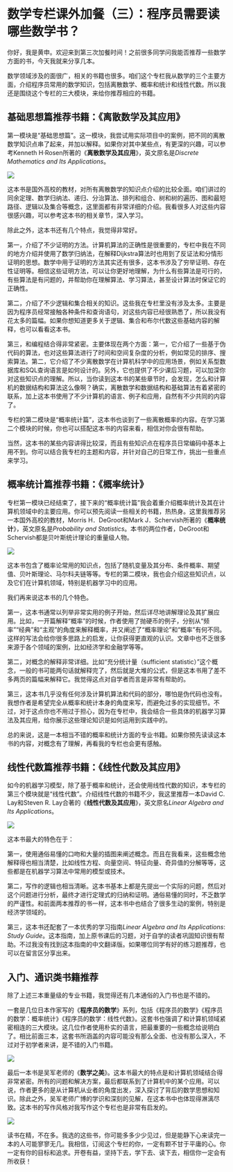 # 数学专栏课外加餐（三）：程序员需要读哪些数学书？

你好，我是黄申。欢迎来到第三次加餐时间！之前很多同学问我能否推荐一些数学方面的书，今天我就来分享几本。

数学领域涉及的面很广，相关的书籍也很多。咱们这个专栏我从数学的三个主要方面，介绍程序员常用的数学知识，包括离散数学、概率和统计和线性代数。所以我还是围绕这个专栏的三大模块，来给你推荐相应的书籍。

## 基础思想篇推荐书籍：《离散数学及其应用》

第一模块是“基础思想篇”。这一模块，我尝试用实际项目中的案例，把不同的离散数学知识点串了起来，并加以解释。如果你对其中某些点，有更深的兴趣，可以参考Kenneth H·Rosen所著的《**离散数学及其应用**》，英文原名是$Discrete$ $Mathematics$ $and$ $Its$ $Applications$。

![](<https://static001.geekbang.org/resource/image/42/48/4219469a129f55f25373045081867848.jpg?wh=1080*1522>)

这本书是国外高校的教材，对所有离散数学的知识点介绍的比较全面。咱们讲过的同余定理、数学归纳法、递归、分治算法、排列和组合、树和树的遍历、图和最短路径、逻辑以及集合等概念，这里面都有非常详细的介绍。我看很多人对这些内容很感兴趣，可以参考这本书的相关章节，深入学习。

<!-- [[[read_end]]] -->

除此之外，这本书还有几个特点，我觉得非常好。

第一，介绍了不少证明的方法。计算机算法的正确性是很重要的，专栏中我在不同的地方介绍并使用了数学归纳法，在解释Dijkstra算法时也用到了反证法和分情形证明的思想。数学中用于证明的方法其实还有很多，这本书涉及了穷举证明、存在性证明等。相信这些证明方法，可以让你更好地理解，为什么有些算法是可行的，有些算法是有问题的，并帮助你在理解算法、学习算法，甚至设计算法时保证它的正确性。

第二，介绍了不少逻辑和集合相关的知识。这些我在专栏里没有涉及太多。主要是因为程序员经常接触各种条件和查询语句，对这些内容已经很熟悉了，所以我没有花太多的篇幅。如果你想知道更多关于逻辑、集合和布尔代数这些基础内容的解释，也可以看看这本书。

第三，和编程结合得非常紧密。主要体现在两个方面：第一，它介绍了一些基于伪代码的算法，也对这些算法进行了时间和空间复杂度的分析，例如常见的排序、搜索算法。第二，它介绍了不少离散数学在计算机科学中的应用场景，例如关系型数据库和SQL查询语言是如何设计的。另外，它也提供了不少课后习题，可以加深你对这些知识点的理解。所以，当你读到这本书的某些章节时，会发现，怎么和计算机的数据结构和算法这么像啊？确实，离散数学和数据结构和基础算法有着紧密的联系，加上这本书使用了不少计算机的语言、例子和应用，自然有不少共同的内容了。

专栏的第二模块是“概率统计篇”，这本书也谈到了一些离散概率的内容。在学习第二个模块的时候，你也可以搭配这本书的内容来看，相信对你会很有帮助。

当然，这本书的某些内容讲得比较深，而且有些知识点在程序员日常编码中基本上用不到。你可以结合我专栏的主题和内容，并针对自己的日常工作，挑出一些重点来学习。

## 概率统计篇推荐书籍：《概率统计》

专栏第一模块已经结束了，接下来的“概率统计篇”我会着重介绍概率统计及其在计算机领域中的主要应用。你可以预先阅读一些相关的书籍，热热身。这里我推荐另一本国外高校的教材，Morris H．DeGroot和Mark J．Schervish所著的《**概率统计**》，英文原名是$Probability$ $and$ $Statistics$。本书的两位作者，DeGroot和Schervish都是贝叶斯统计理论的重量级人物。

![](<https://static001.geekbang.org/resource/image/8a/76/8aa4bee1c0b435fd4dbe8bae7f955076.png?wh=1012*1340>)

这本书包含了概率论常用的知识点，包括了随机变量及其分布、条件概率、期望值、贝叶斯理论、马尔科夫链等等。专栏的第二模块，我也会介绍这些知识点，以及它们在计算机领域，特别是机器学习中的应用。

我们再来说这本书的几个特色。

第一，这本书通常以列举非常实用的例子开始，然后详尽地讲解理论及其扩展应用。比如，一开篇解释“概率”的时候，作者使用了抛硬币的例子，分别从“频率”“经典”和“主观”的角度来解释概率，并又阐述了“概率理论”和“概率”有何不同。这样的写法会给你很多思路上的启发，让你获得更直观的认识。文章中也不乏很多来源于各个领域的案例，比如经济学和金融学等等。

第二，对概念的解释非常详细。比如“充分统计量（sufficient statistic）”这个概念，一般的书可能两句话就解释完了，然后就是大堆的公式，但是这本书用了差不多两页的篇幅来解释它。我觉得这点对自学者而言是非常有帮助的。

第三，这本书几乎没有任何涉及计算机算法和代码的部分，哪怕是伪代码也没有。我想作者是希望完全从概率和统计本身的角度来写，而避免过多的实现细节。不过，对于这点你也不用过于担心，因为在专栏中，我会结合一些具体的机器学习算法及其应用，给你展示这些理论知识是如何运用到实践中的。

总的来说，这是一本相当不错的概率和统计方面的专业书籍。如果你预先读读这本书的内容，对概念有了理解，再看我的专栏也会更有感触。

## 线性代数篇推荐书籍：《线性代数及其应用》

如今的机器学习模型，除了基于概率和统计，还会使用线性代数的知识，本专栏的第三个模块就是“线性代数”。介绍线性代数的书籍不少，我这里推荐一本David C. Lay和Steven R. Lay合著的《**线性代数及其应用**》，英文原名$Linear$ $Algebra$ $and$ $Its$ $Applications$。

![](<https://static001.geekbang.org/resource/image/41/65/4103851f3c50c4f1048bbe144178c965.png?wh=986*1224>)

这本书最大的特色在于：

第一，使用通俗易懂的口吻和大量的插图来阐述概念。而且在我看来，这些概念他解释得也相当清楚，比如线性方程、向量空间、特征向量、奇异值的分解等等，这些都是在机器学习算法中常用的模型或技术。

第二，写作的逻辑也相当清晰。这本书基本上都是先提出一个实际的问题，然后对这个问题进行分析，最终才进行定理式的归纳和证明。通俗易懂的同时，不乏数学的严谨性。和前面两本推荐的书一样，这本书中也结合了很多生动的案例，特别是经济学领域的。

第三，这本书还配套了一本优秀的学习指南$Linear$ $Algebra$ $and$ $Its$ $Applications$: $Study$ $Guide$。这本指南，加上原书课后的习题，对于自学的读者巩固知识很有帮助。不过我没有找到这本指南的中文翻译版。如果哪位同学有好的练习题推荐，也可以在留言区分享出来。

## 入门、通识类书籍推荐

除了上述三本重量级的专业书籍，我觉得还有几本通俗的入门书也是不错的。

一套是几位日本作家写的《**程序员的数学**》系列，包括《程序员的数学》《程序员的数学：概率统计》《程序员的数学：线性代数》。这套书也强调了和计算机领域紧密相连的三大模块。这几位作者使用朴实的语言，把最重要的一些概念给说明白了。相比前面三本，这套书所涵盖的内容可能没有那么全面、也没有那么深入，不过对于初学者来讲，是不错的入门书籍。

![](<https://static001.geekbang.org/resource/image/c1/69/c1cf06f722b99ee0a3efd2a530c33c69.png?wh=1080*1364>)

最后一本书是吴军老师的《**数学之美**》。这本书最大的特点是和计算机领域结合得非常紧密。所有的问题和解决方案，最后都联系到了计算机中的某个应用。可以说，作者更多的是从计算机从业者的角度出发，深入探讨了背后的数学思想和知识。除此之外，吴军老师广博的学识和深刻的见解，在这本书中也体现得淋漓尽致。这本书的写作风格对我写作这个专栏也是非常有启发的。

![](<https://static001.geekbang.org/resource/image/07/21/07a3b6e3dcbb918f3f9458c23dc32921.png?wh=1003*1393>)

读书在精，不在多。我选的这些书，你可能多多少少见过，但是能静下心来读完一本的人可能寥寥无几。我相信，订阅这个专栏的你，一定有颗不甘于平庸的心。你一定有你的目标和追求。开卷有益，坚持下去，学下去、读下去，相信你一定会有所收获！

